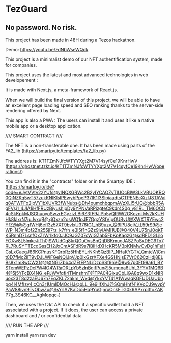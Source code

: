 # TezGuard
## No password. No risk.

This project has been made in 48H during a Tezos hackathon.

Demo: https://youtu.be/zdNbWseWQck

This project is a minimalist demo of our NFT authentification system, made for companies.

This project uses the latest and most advanced technologies in web developement :

It is made with Next.js, a meta-framework of React.js.

When we will build the final version of this project, we will be able to have an excellent page loading speed and SEO ranking thanks to the server-side rendering offered by Next.

This app is also a PWA : The users can install it and uses it like a native mobile app or a desktop application.

//// SMART CONTRACT ////

The NFT is a non-transferable one. It has been made using parts of the FA2_lib (https://smartpy.io/templates/fa2_lib.py)

The address is: KT1TZmNJfcWTYYXgt2M7V14syfCe19KnrHwV (https://ghostnet.tzkt.io/KT1TZmNJfcWTYYXgt2M7V14syfCe19KnrHwV/operations/)

You can find it in the "contracts" folder or in the Smartpy IDE : (https://smartpy.io/ide?code=eJytVVtv2zYUfs@vINQXGRWc2B2yIYCAOZvTIUOcBlW3LkVBUOKRQ0QiNZKq5wT57zukKNlKlsIPEwybPpeP37lK1I3SlpiaadtsCTPENEcXizlJ8TAVaiq8ATWFFo2lpVY1bXUVR3fWNubs@Dh4oumxhbqpmAVzXLI5rUQ@bbbR5AgFVsj1_4JIA1iHfFRUzBiyushipDy9YPNVaRPizgteC9kdr4S0g_y81RL_TM6OCD4cSkKpkMJSGhuoyoSwzrEGyzizLBi6Z3fF9JlPb5yQRlWi2GKoznilMs2kKUHHk8kIxrN7juJvxqB@xjQxzn2osWQ1pJE7GgzY8fVipOUBvU@XWXTRYEwc2YfZ@i@@gfWHj6efl3z57XT9bvlxU376tG1_hB9uzv_@9lPU8clV_tL59rS9@eWP_N3m4bf2Zn255jI7rz_k7frh_e3l5f1nGZz9lylAMi1UB@O40V4U75nJ0qKFK5RnnD7LsnfOxZrWrIkfo0JJC9JGZ07cWlGZab5FbKpKaqzG@sdRFD1GLjloFGXw8L5lmkcJiTh0jSWUdCq8krQGuOvsBnQtjDBKmugJASZPoSxDEG9Tx7RL7RuSYTTEcdGssEH2JxCmASFdR9s7IBiHdXHcKR5M3pKNMwCvDg1hFeHCsLxCaegJ86KCPnusKFQrbRz5HhEYLrNKh5QzBIP_NHaKYGTV_QmteWjCmt0D7fMc2ilT9yDJLWiFGeNQiJpVJp0lxGzrXFXe4GSHNjsE7VrC62CzHdj8ELBs8x1m8wCWXf@@XNGrZbb4dZEtEPNLiDzpSSf9hV@9w57p0Ff99a61_BYSTemWEPzDcPW4lO4WRaORLpYb5zlnBqjfPun@5umqna6UhL3FYV1MQ6B4@5j5YFcBX4NG_ePJWVfqfi4TMnshmT@TPA04GixuObLjGA8q9wxD1xNIRuox23T8d2zaEU67n7EqZKL72akm_Wxd@YkxYVT41A1WwaqKGFUDUaUbnpq4l4MfIzy4lcCn3r1UmlDMOcHJ@bLL_9e9lIfXhJ@SQmHhfN1KVoCJ9wvpYPaW88ivn9TvObwZu@SsYrIA7KaDb5Hq9YuGjnrxOnkFTG0k6APxrp3toZAKP7g_3S46KC__AgMopqc-)

Then, we uses the tzkt API to check if a specific wallet hold a NFT associated with a project. If it does, the user can access a private dashboard and / or confidential data

//// RUN THE APP ///

yarn install
yarn run dev 
